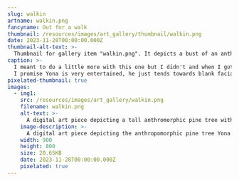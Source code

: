 ```yaml
---
slug: walkin
artname: walkin.png
fancyname: Out for a walk
thumbnail: /resources/images/art_gallery/thumbnail/walkin.png
date: 2023-11-28T00:00:00.000Z
thumbnail-alt-text: >-
  Thumbnail for gallery item "walkin.png". It depicts a bust of an anthropomorphic pine tree.
caption: >-
  I meant to do a little more with this one but I didn't and when I got back to it I decided it was fine as it was. Very rarely do I draw more than one character in one image. <br>
  I promise Yona is very entertained, he just tends towards blank facial expressions.
pixelated-thumbnail: true
images:
  - img1:
    src: /resources/images/art_gallery/walkin.png
    filename: walkin.png
    alt-text: >-
      A digital art piece depicting a tall anthromorphic pine tree with an appearance similar to a hedgehog, walking alongside a relatively short anthropomorphic deer.
    image-description: >-
      A digital art piece depicting the anthropomorphic pine tree Yona with an appearance similar to a hedgehog. He is wearing a beige low cut shirt and a teal pencil skirt. He is also wearing a grey mechanical part on his upper left arm, and two jet thrusters are floating behind him. He is walking forwards with a short gait and looking down towards his friend, the anthropomorphic deer Ocha. She is wearing a green sweater with a purple skirt and lighter purple leg warmers. Her light blonde hair is tied into a ponytail by a flower with light blue petals and two large green leaves. She is looking up at him and talking enthusiastically. Her right hand is gesturing and her left hand is held to her body, below her chest.
    width: 900
    height: 800
    size: 20.65KB
    date: 2023-11-28T00:00:00.000Z
    pixelated: true
---
```

